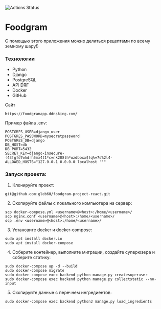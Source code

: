 ![Actions Status](https://github.com/gleb60/foodgram-project-react/actions/workflows/main.yml/badge.svg)

# Foodgram
 С помощью этого приложения можно делиться рецептами по всему земному шару!)<br/>
### Технологии
- Python 
- Django 
- PostgreSQL 
- API DRF 
- Docker 
- GitHub

Сайт

```
https://foodgramapp.ddnsking.com/
```
Пример файла .env:
```
POSTGRES_USER=django_user
POSTGRES_PASSWORD=mysecretpassword
POSTGRES_DB=django
DB_HOST=db
DB_PORT=5432
SECRET_KEY=django-insecure-(43fgfd7whdrh5mx4t1*c=nk208lh*wzdboxx$)q%=7s%2l4-
ALLOWED_HOSTS="127.0.0.1 0.0.0.0 localhost ''"
```
### Запуск проекта:
1. Клонируйте проект:
```commandline
git@github.com:gleb60/foodgram-project-react.git
```
2. Скопируйте файлы с локального компьютера на сервер:
```
scp docker-compose.yml <username>@<host>:/home/<username>/
scp nginx.conf <username>@<host>:/home/<username>/
scp .env <username>@<host>:/home/<username>/
```
3. Установите docker и docker-compose:
```
sudo apt install docker.io 
sudo apt install docker-compose
```
4. Соберите контейнер, выполните миграции, создайте суперюзера и соберите статику:
```
sudo docker-compose up -d --build
sudo docker-compose migrate
sudo docker-compose exec backend python manage.py createsuperuser
sudo docker-compose exec backend python manage.py collectstatic --no-input
```
5. Скопируйте данные с перечнем ингредиентов:
```
sudo docker-compose exec backend python3 manage.py load_ingredients
```